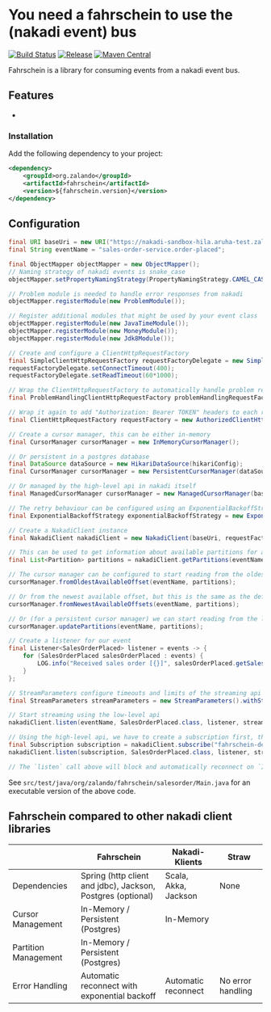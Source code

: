# You need a fahrschein to use the (nakadi event) bus


[![Build Status](https://travis-ci.org/zalando-incubator/fahrschein.svg?branch=master)](https://travis-ci.org/zalando-incubator/fahrschein)
[![Release](https://img.shields.io/github/release/zalando-incubator/fahrschein.svg)](https://github.com/zalando-incubator/fahrschein/releases)
[![Maven Central](https://img.shields.io/maven-central/v/org.zalando/fahrschein.svg)](https://maven-badges.herokuapp.com/maven-central/org.zalando/fahrschein)

Fahrschein is a library for consuming events from a nakadi event bus.

## Features

 -

### Installation

Add the following dependency to your project:

```xml
<dependency>
    <groupId>org.zalando</groupId>
    <artifactId>fahrschein</artifactId>
    <version>${fahrschein.version}</version>
</dependency>
```

## Configuration

```java
final URI baseUri = new URI("https://nakadi-sandbox-hila.aruha-test.zalan.do");
final String eventName = "sales-order-service.order-placed";

final ObjectMapper objectMapper = new ObjectMapper();
// Naming strategy of nakadi events is snake_case
objectMapper.setPropertyNamingStrategy(PropertyNamingStrategy.CAMEL_CASE_TO_LOWER_CASE_WITH_UNDERSCORES);

// Problem module is needed to handle error responses from nakadi
objectMapper.registerModule(new ProblemModule());

// Register additional modules that might be used by your event class
objectMapper.registerModule(new JavaTimeModule());
objectMapper.registerModule(new MoneyModule());
objectMapper.registerModule(new Jdk8Module());

// Create and configure a ClientHttpRequestFactory
final SimpleClientHttpRequestFactory requestFactoryDelegate = new SimpleClientHttpRequestFactory();
requestFactoryDelegate.setConnectTimeout(400);
requestFactoryDelegate.setReadTimeout(60*1000);

// Wrap the ClientHttpRequestFactory to automatically handle problem responses
final ProblemHandlingClientHttpRequestFactory problemHandlingRequestFactory = new ProblemHandlingClientHttpRequestFactory(requestFactoryDelegate, objectMapper);

// Wrap it again to add "Authorization: Bearer TOKEN" headers to each request
final ClientHttpRequestFactory requestFactory = new AuthorizedClientHttpRequestFactory(problemHandlingRequestFactory, () -> "MY_ACCESS_TOKEN");

// Create a cursor manager, this can be either in-memory
final CursorManager cursorManager = new InMemoryCursorManager();

// Or persistent in a postgres database
final DataSource dataSource = new HikariDataSource(hikariConfig);
final CursorManager cursorManager = new PersistentCursorManager(dataSource);

// Or managed by the high-level api in nakadi itself
final ManagedCursorManager cursorManager = new ManagedCursorManager(baseUri, requestFactory, objectMapper);

// The retry behaviour can be configured using an ExponentialBackoffStrategy
final ExponentialBackoffStrategy exponentialBackoffStrategy = new ExponentialBackoffStrategy();

// Create a NakadiClient instance
final NakadiClient nakadiClient = new NakadiClient(baseUri, requestFactory, exponentialBackoffStrategy, objectMapper, cursorManager);

// This can be used to get information about available partitions for an event
final List<Partition> partitions = nakadiClient.getPartitions(eventName);

// The cursor manager can be configured to start reading from the oldest available offset in each partition
cursorManager.fromOldestAvailableOffset(eventName, partitions);

// Or from the newest available offset, but this is the same as the default
cursorManager.fromNewestAvailableOffsets(eventName, partitions);

// Or (for a persistent cursor manager) we can start reading from the last offset that we processed if it's still available, and from the oldest available offset otherwise
cursorManager.updatePartitions(eventName, partitions);

// Create a listener for our event
final Listener<SalesOrderPlaced> listener = events -> {
    for (SalesOrderPlaced salesOrderPlaced : events) {
        LOG.info("Received sales order [{}]", salesOrderPlaced.getSalesOrder().getOrderNumber());
    }
};

// StreamParameters configure timeouts and limits of the streaming api
final StreamParameters streamParameters = new StreamParameters().withStreamTimeout(5 * 60);

// Start streaming using the low-level api
nakadiClient.listen(eventName, SalesOrderPlaced.class, listener, streamParameters);

// Using the high-level api, we have to create a subscription first, the api has to be used with a `ManagedCursorManager`
final Subscription subscription = nakadiClient.subscribe("fahrschein-demo2", eventName, "fahrschein-demo-sales-order-placed");
nakadiClient.listen(subscription, SalesOrderPlaced.class, listener, streamParameters);

// The `listen` call above will block and automatically reconnect on `IOException`
```

See `src/test/java/org/zalando/fahrschein/salesorder/Main.java` for an executable version of the above code.


## Fahrschein compared to other nakadi client libraries

|                      | Fahrschein                                                        | Nakadi-Klients        | Straw               |
| -------------------- | ----------------------------------------------------------------- | --------------------- | ------------------- |
| Dependencies         | Spring (http client and jdbc), Jackson, Postgres (optional)       | Scala, Akka, Jackson  | None                |
| Cursor Management    | In-Memory / Persistent (Postgres)                                 | In-Memory             |                     |
| Partition Management | In-Memory / Persistent (Postgres)                                 |                       |                     |
| Error Handling       | Automatic reconnect with exponential backoff                      | Automatic reconnect   | No error handling   |

